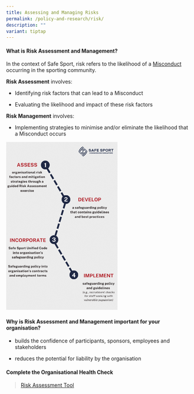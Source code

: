 ```yaml
---
title: Assessing and Managing Risks
permalink: /policy-and-research/risk/
description: ""
variant: tiptap
---
```

<h4><strong>What is Risk Assessment and Management?</strong></h4>
<p>In the context of Safe Sport, risk refers to the likelihood of a <a href="/safe-sport-programme/unified-code" rel="noopener noreferrer nofollow" target="_blank">Misconduct</a> occurring
in the sporting community.</p>
<p><strong>Risk Assessment</strong> involves:</p>
<ul data-tight="true" class="tight">
<li>
<p>Identifying risk factors that can lead to a Misconduct</p>
</li>
<li>
<p>Evaluating the likelihood and impact of these risk factors</p>
</li>
</ul>
<p><strong>Risk Management</strong> involves:</p>
<ul data-tight="true" class="tight">
<li>
<p>Implementing strategies to minimise and/or eliminate the likelihood that
a Misconduct occurs</p>
</li>
</ul>
<p></p>
<div class="isomer-image-wrapper">
<img style="width: 60%;" height="auto" width="100%" alt="Policy Road Map" src="/images/policy-roadmap.png">
</div>
<h4><strong>Why is Risk Assessment and Management important for your organisation?</strong></h4>
<ul data-tight="true" class="tight">
<li>
<p>builds the confidence of participants, sponsors, employees and stakeholders</p>
</li>
<li>
<p>reduces the potential for liability by the organisation</p>
</li>
</ul>
<p></p>
<p></p>
<h4><strong>Complete the Organisational Health Check</strong></h4>
<blockquote>
<p><a href="https://go.gov.sg/ss-orghealthcheck" rel="noopener noreferrer nofollow" target="_blank">Risk Assessment Tool</a>
</p>
</blockquote>
<p></p>